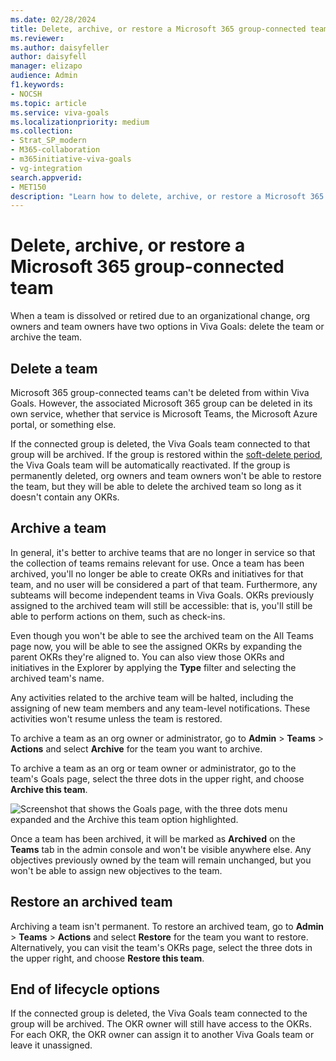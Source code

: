```yaml
---
ms.date: 02/28/2024
title: Delete, archive, or restore a Microsoft 365 group-connected team
ms.reviewer: 
ms.author: daisyfeller
author: daisyfell
manager: elizapo
audience: Admin
f1.keywords:
- NOCSH
ms.topic: article
ms.service: viva-goals
ms.localizationpriority: medium
ms.collection:  
- Strat_SP_modern
- M365-collaboration
- m365initiative-viva-goals
- vg-integration  
search.appverid:
- MET150
description: "Learn how to delete, archive, or restore a Microsoft 365 group-connected team in Viva Goals."
---
```


# Delete, archive, or restore a Microsoft 365 group-connected team

When a team is dissolved or retired due to an organizational change, org owners and team owners have two options in Viva Goals: delete the team or archive the team.

## Delete a team

Microsoft 365 group-connected teams can't be deleted from within Viva Goals. However, the associated Microsoft 365 group can be deleted in its own service, whether that service is Microsoft Teams, the Microsoft Azure portal, or something else.

If the connected group is deleted, the Viva Goals team connected to that group will be archived. If the group is restored within the [soft-delete period](/microsoft-365/admin/create-groups/restore-deleted-group), the Viva Goals team will be automatically reactivated. If the group is permanently deleted, org owners and team owners won't be able to restore the team, but they will be able to delete the archived team so long as it doesn't contain any OKRs.

## Archive a team

In general, it's better to archive teams that are no longer in service so that the collection of teams remains relevant for use. Once a team has been archived, you'll no longer be able to create OKRs and initiatives for that team, and no user will be considered a part of that team. Furthermore, any subteams will become independent teams in Viva Goals. OKRs previously assigned to the archived team will still be accessible: that is, you'll still be able to perform actions on them, such as check-ins.

Even though you won't be able to see the archived team on the All Teams page now, you will be able to see the assigned OKRs by expanding the parent OKRs they're aligned to. You can also view those OKRs and initiatives in the Explorer by applying the **Type** filter and selecting the archived team's name.

Any activities related to the archive team will be halted, including the assigning of new team members and any team-level notifications. These activities won't resume unless the team is restored.

To archive a team as an org owner or administrator, go to **Admin** > **Teams** > **Actions** and select **Archive** for the team you want to archive.

To archive a team as an org or team owner or administrator, go to the team's Goals page, select the three dots in the upper right, and choose **Archive this team**.

![Screenshot that shows the Goals page, with the three dots menu expanded and the Archive this team option highlighted.](..\media\goals\viva-goals-teams\archive-this-team.png)

Once a team has been archived, it will be marked as **Archived** on the **Teams** tab in the admin console and won't be visible anywhere else. Any objectives previously owned by the team will remain unchanged, but you won't be able to assign new objectives to the team.

## Restore an archived team

Archiving a team isn't permanent. To restore an archived team, go to **Admin** > **Teams** > **Actions** and select **Restore** for the team you want to restore. Alternatively, you can visit the team's OKRs page, select the three dots in the upper right, and choose **Restore this team**.

## End of lifecycle options

If the connected group is deleted, the Viva Goals team connected to the group will be archived. The OKR owner will still have access to the OKRs. For each OKR, the OKR owner can assign it to another Viva Goals team or leave it unassigned.
